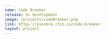 ```yaml
---
name: Code Breaker
release: In development
image: /projects/codeBreaker.png
link: https://psonbre.itch.io/code-breaker
layout: project
---
```

